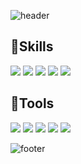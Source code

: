 ![header](https://capsule-render.vercel.app/api?type=waving&color=3DDC84&text=%20Wonny%20%20&height=200&fontSize=90&fontColor=ffffff)

## 💪Skills
<img src="https://img.shields.io/badge/HTML5-E34F26?style=flat-square&logo=html5&logoColor=white"/> <img src="https://img.shields.io/badge/CSS3-1572B6?style=flat-square&logo=css3&logoColor=white"/>
<img src="https://img.shields.io/badge/JavaScript-F7DF1E?style=flat-square&logo=javascript&logoColor=white"/>
<img src="https://img.shields.io/badge/Typescript-3178C6?style=flat-square&logo=typescript&logoColor=white"/>
<img src="https://img.shields.io/badge/React-61DAFB?style=flat-square&logo=react&logoColor=white"/>

## 💪Tools
<img src="https://img.shields.io/badge/Git-F05032?style=flat-square&logo=git&logoColor=white"/>
<img src="https://img.shields.io/badge/Firebase-FFCA28?style=flat-square&logo=firebase&logoColor=white"/>
<img src="https://img.shields.io/badge/Notion-000000?style=flat-square&logo=notion&logoColor=white"/>
<img src="https://img.shields.io/badge/Slack-4A154B?style=flat-square&logo=slack&logoColor=white"/>
<img src="https://img.shields.io/badge/Slack-4A154B?style=flat-square&logo=slack&logoColor=white"/>


![footer](https://capsule-render.vercel.app/api?section=footer&type=waving&color=3DDC84)
<!--
**Wonny-ing/Wonny-ing** is a ✨ _special_ ✨ repository because its `README.md` (this file) appears on your GitHub profile.

Here are some ideas to get you started:

- 🔭 I’m currently working on ...
- 🌱 I’m currently learning ...
- 👯 I’m looking to collaborate on ...
- 🤔 I’m looking for help with ...
- 💬 Ask me about ...
- 📫 How to reach me: ...
- 😄 Pronouns: ...
- ⚡ Fun fact: ...
-->
